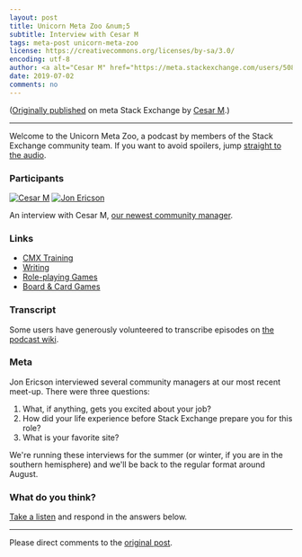 ```yaml
---
layout: post
title: Unicorn Meta Zoo &num;5
subtitle: Interview with Cesar M
tags: meta-post unicorn-meta-zoo
license: https://creativecommons.org/licenses/by-sa/3.0/
encoding: utf-8
author: <a alt="Cesar M" href="https://meta.stackexchange.com/users/508266/cesar-m">Cesar M</a>
date: 2019-07-02
comments: no
---
```


([Originally published](https://meta.stackexchange.com/q/330400/508266) on meta Stack Exchange by <a alt="Cesar M" href="https://meta.stackexchange.com/users/508266/cesar-m">Cesar M</a>.)

---

Welcome to the Unicorn Meta Zoo, a podcast by members of the Stack
Exchange community team. If you want to avoid spoilers, jump
[straight to the audio][1].

### Participants 

[![Cesar M](https://stackexchange.com/users/flair/15375904.png)](https://stackexchange.com/users/15375904/)
[![Jon Ericson](https://stackexchange.com/users/flair/1083.png)](https://stackexchange.com/users/1083)

An interview with Cesar M, [our newest community manager](https://meta.stackexchange.com/questions/326611/announcing-the-arrival-of-valued-associate-679-cesar-manara).

### Links

* [CMX Training](https://training.cmxhub.com/)
* [Writing](https://writing.stackexchange.com/)
* [Role-playing Games](https://rpg.stackexchange.com/)
* [Board & Card Games](https://boardgames.stackexchange.com/)

### Transcript

Some users have generously volunteered to transcribe episodes on
[the podcast wiki](https://github.com/unicorn-meta-zoo/unicorn-meta-zoo.github.io/wiki). 

### Meta

Jon Ericson interviewed several community managers at our most recent
meet-up. There were three questions:

1. What, if anything, gets you excited about your job?
2. How did your life experience before Stack Exchange prepare you for
   this role?
3. What is your favorite site?

We're running these interviews for the summer (or winter, if you are
in the southern hemisphere) and we'll be back to the regular format
around August.

### What do you think?

[Take a listen][1] and respond in the answers below.


  [1]: https://dts.podtrac.com/redirect.mp3/unicorn-meta-zoo.github.io/episodes/cesar.mp3

---

Please direct comments to the [original post](https://meta.stackexchange.com/q/330400/508266).

